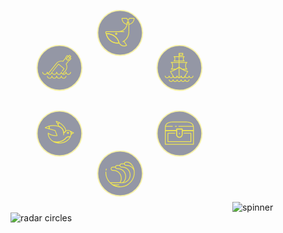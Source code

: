<div class="lighthouse-scanner-container">
  <svg id="icon-pack" width="351px" height="351px" viewBox="0 0 351 351" version="1.1" xmlns="http://www.w3.org/2000/svg" xmlns:xlink="http://www.w3.org/1999/xlink">
    <!-- Generator: Sketch 39.1 (31720) - http://www.bohemiancoding.com/sketch -->
    <title>-lighthouse__smart-scan__animation--icons</title>
    <desc>Created with Sketch.</desc>
    <defs>
        <ellipse id="path-1" cx="37.3546064" cy="37.5687494" rx="36.9543135" ry="36.9543135"></ellipse>
        <mask id="mask-2" maskContentUnits="userSpaceOnUse" maskUnits="objectBoundingBox" x="0" y="0" width="73.908627" height="73.908627" fill="white">
            <use xlink:href="#path-1"></use>
        </mask>
        <ellipse id="path-3" cx="37.3546064" cy="37.5687494" rx="36.9543135" ry="36.9543135"></ellipse>
        <mask id="mask-4" maskContentUnits="userSpaceOnUse" maskUnits="objectBoundingBox" x="0" y="0" width="73.908627" height="73.908627" fill="white">
            <use xlink:href="#path-3"></use>
        </mask>
        <ellipse id="path-5" cx="37.3546064" cy="37.5687494" rx="36.9543135" ry="36.9543135"></ellipse>
        <mask id="mask-6" maskContentUnits="userSpaceOnUse" maskUnits="objectBoundingBox" x="0" y="0" width="73.908627" height="73.908627" fill="white">
            <use xlink:href="#path-5"></use>
        </mask>
        <ellipse id="path-7" cx="37.3546064" cy="37.5687494" rx="36.9543135" ry="36.9543135"></ellipse>
        <mask id="mask-8" maskContentUnits="userSpaceOnUse" maskUnits="objectBoundingBox" x="0" y="0" width="73.908627" height="73.908627" fill="white">
            <use xlink:href="#path-7"></use>
        </mask>
        <ellipse id="path-9" cx="37.3546064" cy="37.5687494" rx="36.9543135" ry="36.9543135"></ellipse>
        <mask id="mask-10" maskContentUnits="userSpaceOnUse" maskUnits="objectBoundingBox" x="0" y="0" width="73.908627" height="73.908627" fill="white">
            <use xlink:href="#path-9"></use>
        </mask>
        <ellipse id="path-11" cx="37.3546064" cy="37.5687494" rx="36.9543135" ry="36.9543135"></ellipse>
        <mask id="mask-12" maskContentUnits="userSpaceOnUse" maskUnits="objectBoundingBox" x="0" y="0" width="73.908627" height="73.908627" fill="white">
            <use xlink:href="#path-11"></use>
        </mask>
    </defs>
    <g id="📊-Dashboard" stroke="none" stroke-width="1" fill="none" fill-rule="evenodd">
        <g id="-lighthouse__smart-scan__animation--icons">
            <g id="lighthouse-scanner" transform="translate(41.000000, 29.000000)">
                <g id="scan__found__ship" transform="translate(192.000000, 56.000000)">
                    <use id="scan__icon-container" class="icon-found-container" stroke="#F1E754" mask="url(#mask-2)" stroke-width="4" fill="#2E3350" opacity="0.5" xlink:href="#path-1"></use>
                    <g id="icon-ship" class="icon-found" transform="translate(13.706284, 13.396311)" fill="#F1E754">
                        <path d="M23.6483219,3.36862943 L28.3442224,3.36862943 L28.0492733,2.65143736 C27.9910596,2.50978416 27.9910596,2.35066687 28.0492733,2.20862558 L28.3438343,1.49259779 L23.6483219,1.49259779 L23.6483219,3.36862943 L23.6483219,3.36862943 Z M29.2123818,4.53290227 L23.0661855,4.53290227 C22.7448462,4.53290227 22.4840491,4.27210515 22.4840491,3.95076585 L22.4840491,0.910461364 C22.4840491,0.589122059 22.7448462,0.328324942 23.0661855,0.328324942 L29.2123818,0.328324942 C29.4064273,0.328324942 29.5880539,0.424959588 29.6959431,0.586405422 C29.8038324,0.747463166 29.8244013,0.951987095 29.7510521,1.1316732 L29.217427,2.43022552 L29.7510521,3.72916592 C29.8244013,3.90885203 29.8038324,4.11376405 29.6959431,4.27482179 C29.5880539,4.43626762 29.4064273,4.53290227 29.2123818,4.53290227 L29.2123818,4.53290227 Z" id="Fill-110"></path>
                        <path d="M28.120682,25.6423332 L34.0227691,25.6423332 C33.3024723,24.5777997 32.8526749,22.867871 32.8526749,20.8668741 C32.8526749,18.8658772 33.3024723,17.1555603 34.0227691,16.091415 L12.1092138,16.091415 C12.8298986,17.1555603 13.2796961,18.8658772 13.2796961,20.8668741 C13.2796961,22.867871 12.8298986,24.5777997 12.1092138,25.6423332 L18.0124652,25.6423332 C19.5124367,24.7586501 21.0981763,23.7228354 22.7285464,22.5628315 C22.9307417,22.4188498 23.2020173,22.4192379 23.4034365,22.5624434 C25.0376875,23.7247758 26.6238152,24.7605906 28.120682,25.6423332 L28.120682,25.6423332 Z M35.8495132,26.806606 L27.9623409,26.806606 C27.8591087,26.806606 27.757817,26.7790516 27.6681679,26.7270474 C26.2054532,25.8709188 24.6589107,24.8704203 23.0661855,23.7500017 C21.4769531,24.8684798 19.9307987,25.8689783 18.4649792,26.7270474 C18.3753302,26.7790516 18.2740385,26.806606 18.1708063,26.806606 L10.2824697,26.806606 C9.96113036,26.806606 9.70033324,26.5458089 9.70033324,26.2244696 C9.70033324,25.9031303 9.96113036,25.6423332 10.2824697,25.6423332 C11.047785,25.6423332 12.1154232,23.8256795 12.1154232,20.8668741 C12.1154232,17.9076806 11.047785,16.091415 10.2824697,16.091415 C9.96113036,16.091415 9.70033324,15.8306179 9.70033324,15.5092785 C9.70033324,15.1879392 9.96113036,14.9271421 10.2824697,14.9271421 L35.8495132,14.9271421 C36.1708525,14.9271421 36.4316496,15.1879392 36.4316496,15.5092785 C36.4316496,15.8306179 36.1708525,16.091415 35.8495132,16.091415 C35.0841979,16.091415 34.0169478,17.9076806 34.0169478,20.8668741 C34.0169478,23.8256795 35.0841979,25.6423332 35.8495132,25.6423332 C36.1708525,25.6423332 36.4316496,25.9031303 36.4316496,26.2244696 C36.4316496,26.5458089 36.1708525,26.806606 35.8495132,26.806606 L35.8495132,26.806606 Z" id="Fill-111"></path>
                        <path d="M29.4595958,40.7107404 C27.3755474,40.7107404 25.679978,38.9973189 25.679978,36.8911493 L26.8442509,36.8911493 C26.8442509,38.3554165 28.0174498,39.5464676 29.4595958,39.5464676 C30.9009655,39.5464676 32.0733883,38.3554165 32.0733883,36.8911493 C32.0733883,36.766184 32.1137498,36.6447116 32.1878751,36.5445841 C34.5276754,33.3847476 35.6116135,31.2514117 36.0559776,30.2419871 C34.3930079,29.9676068 30.2214183,28.786258 23.0661855,23.7500017 C15.912117,28.786258 11.7416916,29.9676068 10.0794981,30.2419871 C10.5230861,31.2502474 11.6062479,33.3839714 13.9460482,36.5445841 C14.0201736,36.6447116 14.060535,36.766184 14.060535,36.8911493 C14.060535,38.3554165 15.2325697,39.5464676 16.6735514,39.5464676 C18.1153093,39.5464676 19.2881201,38.3554165 19.2881201,36.8911493 L20.452393,36.8911493 C20.452393,38.9973189 18.7572117,40.7107404 16.6735514,40.7107404 C14.6566427,40.7107404 13.0037634,39.1036558 12.9013074,37.0890757 C9.49774977,32.4630316 8.73088205,30.0141777 8.69944669,29.9113336 C8.64511395,29.7320356 8.68004214,29.537602 8.79375279,29.3885751 C8.90707534,29.2403244 9.06813309,29.1452421 9.27265702,29.1603776 L9.2734332,29.1603776 C9.3463943,29.1603776 13.5370004,29.1037164 22.7285464,22.5628315 C22.9307417,22.4188498 23.2020173,22.4192379 23.4034365,22.5624434 C32.7141264,29.1871559 36.8158597,29.1545563 36.8632068,29.1603776 C37.0436691,29.1440778 37.2284004,29.2403244 37.342111,29.3885751 C37.4558216,29.537602 37.4907498,29.7320356 37.436029,29.9113336 C37.4049817,30.0145658 36.6369497,32.4630316 33.232616,37.0894638 C33.1301599,39.1040439 31.4768925,40.7107404 29.4595958,40.7107404" id="Fill-112"></path>
                        <polygon id="Fill-113" points="22.4840491 40.128604 23.6483219 40.128604 23.6483219 0.910461364 22.4840491 0.910461364"></polygon>
                        <path d="M13.4783339,38.9264627 C14.1481128,39.9978328 15.3300144,40.7107404 16.6735514,40.7107404 C18.0176756,40.7107404 19.2001435,39.997741 19.8701919,38.9262558 C20.5400941,39.997741 21.7223117,40.7107404 23.0661855,40.7107404 C24.4100909,40.7107404 25.5923325,39.9977075 26.2622264,38.9261802 C26.9323496,39.9977075 28.1149141,40.7107404 29.4588196,40.7107404 C30.8021004,40.7107404 31.9839087,39.9978389 32.6536576,38.9264765 C33.3235842,39.9978389 34.5057317,40.7107404 35.8495132,40.7107404 C37.1933812,40.7107404 38.3757559,39.9977472 39.0457743,38.9262697 C39.7156781,39.9977472 40.8978912,40.7107404 42.2417592,40.7107404 C44.3246433,40.7107404 46.0194365,38.9973189 46.0194365,36.8911493 L44.8551637,36.8911493 C44.8551637,38.3554165 43.6827409,39.5464676 42.2417592,39.5464676 C40.8003894,39.5464676 39.6279667,38.3554165 39.6279667,36.8911493 L39.0458303,36.8911493 L38.4636938,36.8911493 C38.4636938,38.3554165 37.290883,39.5464676 35.8495132,39.5464676 C34.4085315,39.5464676 33.2357207,38.3554165 33.2357207,36.8911493 L32.6535843,36.8911493 L32.0714478,36.8911493 C32.0714478,38.3554165 30.8994132,39.5464676 29.4588196,39.5464676 C28.0170617,39.5464676 26.8442509,38.3554165 26.8442509,36.8911493 L26.2621144,36.8911493 L25.679978,36.8911493 C25.679978,38.3554165 24.5075553,39.5464676 23.0661855,39.5464676 C21.6248157,39.5464676 20.452393,38.3554165 20.452393,36.8911493 L19.8702565,36.8911493 L19.2881201,36.8911493 C19.2881201,38.3554165 18.1153093,39.5464676 16.6735514,39.5464676 C15.2325697,39.5464676 14.060535,38.3554165 14.060535,36.8911493 L13.4783986,36.8911493 L12.8962622,36.8911493 C12.8962622,38.3554165 11.7234514,39.5464676 10.2824697,39.5464676 C8.84148797,39.5464676 7.66867713,38.3554165 7.66867713,36.8911493 L7.08654071,36.8911493 L6.50440429,36.8911493 C6.50440429,38.3554165 5.33198153,39.5464676 3.89022366,39.5464676 C2.44924197,39.5464676 1.27681922,38.3554165 1.27681922,36.8911493 L0.112546375,36.8911493 C0.112546375,38.9973189 1.80733954,40.7107404 3.89022366,40.7107404 C5.23409167,40.7107404 6.41646631,39.9977472 7.08648473,38.9262697 C7.75638851,39.9977472 8.93860165,40.7107404 10.2824697,40.7107404 C11.626257,40.7107404 12.8084089,39.9978328 13.4783339,38.9264627 Z" id="Combined-Shape"></path>
                        <path d="M13.4783986,42.7509345 L14.060535,42.7509345 C14.060535,44.2155898 15.2325697,45.4066409 16.6735514,45.4066409 C18.1153093,45.4066409 19.2881201,44.2155898 19.2881201,42.7509345 L19.8702565,42.7509345 L20.452393,42.7509345 C20.452393,44.2155898 21.6248157,45.4066409 23.0661855,45.4066409 C24.5075553,45.4066409 25.679978,44.2155898 25.679978,42.7509345 L26.2621144,42.7509345 L26.8442509,42.7509345 C26.8442509,44.2155898 28.0170617,45.4066409 29.4588196,45.4066409 C30.8994132,45.4066409 32.0714478,44.2155898 32.0714478,42.7509345 L32.6535843,42.7509345 L33.2357207,42.7509345 C33.2357207,44.2155898 34.4085315,45.4066409 35.8495132,45.4066409 C37.290883,45.4066409 38.4636938,44.2155898 38.4636938,42.7509345 L39.6279667,42.7509345 C39.6279667,44.8574922 37.9327854,46.5709137 35.8495132,46.5709137 C34.5057317,46.5709137 33.3235842,45.8580123 32.6536576,44.7865457 C31.9839087,45.8580123 30.8021004,46.5709137 29.4588196,46.5709137 C28.1149141,46.5709137 26.9323496,45.8578808 26.2622264,44.7862493 C25.5923325,45.8578808 24.4100909,46.5709137 23.0661855,46.5709137 C21.7223117,46.5709137 20.5400941,45.8579143 19.8701919,44.786325 C19.2001435,45.8579143 18.0176756,46.5709137 16.6735514,46.5709137 C15.3300144,46.5709137 14.1481128,45.8580061 13.4783339,44.7865318 C12.8084089,45.8580061 11.626257,46.5709137 10.2824697,46.5709137 C8.19919745,46.5709137 6.50440429,44.8574922 6.50440429,42.7509345 L7.66867713,42.7509345 C7.66867713,44.2155898 8.84148797,45.4066409 10.2824697,45.4066409 C11.7234514,45.4066409 12.8962622,44.2155898 12.8962622,42.7509345 L13.4783986,42.7509345 Z" id="Combined-Shape"></path>
                        <path d="M16.3642429,12.5613397 L29.7685162,12.5613397 C29.3757681,11.7925315 29.1743489,10.7357599 29.1743489,9.68636197 C29.1743489,8.63696404 29.3757681,7.58019239 29.7685162,6.81138423 L16.3642429,6.81138423 C16.7566029,7.58019239 16.9580221,8.63696404 16.9580221,9.68636197 C16.9580221,10.7357599 16.7566029,11.7925315 16.3642429,12.5613397 L16.3642429,12.5613397 Z M31.3158348,13.7256126 L14.8165362,13.7256126 C14.4951969,13.7256126 14.2343998,13.4648154 14.2343998,13.1434761 C14.2343998,12.8221368 14.4951969,12.5613397 14.8165362,12.5613397 C15.1087687,12.5613397 15.7937492,11.5833505 15.7937492,9.68636197 C15.7937492,7.78937341 15.1087687,6.81138423 14.8165362,6.81138423 C14.4951969,6.81138423 14.2343998,6.55058711 14.2343998,6.2292478 C14.2343998,5.9079085 14.4951969,5.64711138 14.8165362,5.64711138 L31.3158348,5.64711138 C31.6371741,5.64711138 31.8979712,5.9079085 31.8979712,6.2292478 C31.8979712,6.55058711 31.6371741,6.81138423 31.3158348,6.81138423 C31.0236023,6.81138423 30.3386218,7.78937341 30.3386218,9.68636197 C30.3386218,11.5833505 31.0236023,12.5613397 31.3158348,12.5613397 C31.6371741,12.5613397 31.8979712,12.8221368 31.8979712,13.1434761 C31.8979712,13.4648154 31.6371741,13.7256126 31.3158348,13.7256126 L31.3158348,13.7256126 Z" id="Fill-128"></path>
                    </g>
                </g>
                <g id="scan__found__treasure" transform="translate(192.000000, 161.000000)">
                    <use id="scan__icon-container" class="icon-found-container" stroke="#F1E754" mask="url(#mask-4)" stroke-width="4" fill="#2E3350" opacity="0.5" xlink:href="#path-3"></use>
                    <g id="icon-treasure" class="icon-found" transform="translate(13.706284, 18.396311)" fill="#F1E754">
                        <path d="M19.7144018,12.7302857 L19.7144018,20.8147054 C19.7144018,22.9259286 21.432,24.6439464 23.5436429,24.6439464 C25.6552857,24.6439464 27.3728839,22.9259286 27.3728839,20.8147054 L27.3728839,12.7302857 L19.7144018,12.7302857 L19.7144018,12.7302857 Z M23.5436429,25.902875 C20.7379107,25.902875 18.4554732,23.6200179 18.4554732,20.8147054 L18.4554732,12.1008214 C18.4554732,11.7533571 18.7370536,11.4713571 19.0849375,11.4713571 L28.0023482,11.4713571 C28.3502321,11.4713571 28.6318125,11.7533571 28.6318125,12.1008214 L28.6318125,20.8147054 C28.6318125,23.6200179 26.349375,25.902875 23.5436429,25.902875 L23.5436429,25.902875 Z" id="Fill-169"></path>
                        <path d="M1.63115179,35.7925982 L45.4561339,35.7925982 L45.4561339,15.2313571 L28.6318125,15.2313571 L28.6318125,20.8147054 C28.6318125,23.6200179 26.349375,25.902875 23.5436429,25.902875 C20.7379107,25.902875 18.4554732,23.6200179 18.4554732,20.8147054 L18.4554732,15.2313571 L1.63115179,15.2313571 L1.63115179,35.7925982 L1.63115179,35.7925982 Z M46.0855982,37.0515268 L1.0016875,37.0515268 C0.654223214,37.0515268 0.372223214,36.7695268 0.372223214,36.4220625 L0.372223214,14.6018929 C0.372223214,14.2544286 0.654223214,13.9724286 1.0016875,13.9724286 L19.0849375,13.9724286 C19.4328214,13.9724286 19.7144018,14.2544286 19.7144018,14.6018929 L19.7144018,20.8147054 C19.7144018,22.9259286 21.432,24.6439464 23.5436429,24.6439464 C25.6552857,24.6439464 27.3728839,22.9259286 27.3728839,20.8147054 L27.3728839,14.6018929 C27.3728839,14.2544286 27.6544643,13.9724286 28.0023482,13.9724286 L46.0855982,13.9724286 C46.4330625,13.9724286 46.7150625,14.2544286 46.7150625,14.6018929 L46.7150625,36.4220625 C46.7150625,36.7695268 46.4330625,37.0515268 46.0855982,37.0515268 L46.0855982,37.0515268 Z" id="Fill-170"></path>
                        <path d="M45.0916328,6.98789286 C44.1884124,3.98673584 41.3718185,1.26186607 34.1232589,1.26186607 L12.9640268,1.26186607 C5.71546723,1.26186607 2.89887329,3.98673584 1.99565295,6.98789286 L12.8469464,6.98789286 L12.8469464,8.24682143 L1.72342728,8.24682143 C1.65887654,8.71189483 1.63115179,9.17547223 1.63115179,9.62870536 L1.63115179,13.9724286 L18.4554732,13.9724286 L18.4554732,12.1008214 C18.4554732,11.7533571 18.7370536,11.4713571 19.0849375,11.4713571 L28.0023482,11.4713571 C28.3502321,11.4713571 28.6318125,11.7533571 28.6318125,12.1008214 L28.6318125,13.9724286 L45.4561339,13.9724286 L45.4561339,9.62870536 C45.4561339,9.17547223 45.4284092,8.71189483 45.3638584,8.24682143 L22.0610446,8.24682143 L22.0610446,6.98789286 L45.0916328,6.98789286 Z M46.0855982,15.2313571 L28.0023482,15.2313571 C27.6544643,15.2313571 27.3728839,14.9493571 27.3728839,14.6018929 L27.3728839,12.7302857 L19.7144018,12.7302857 L19.7144018,14.6018929 C19.7144018,14.9493571 19.4328214,15.2313571 19.0849375,15.2313571 L1.0016875,15.2313571 C0.654223214,15.2313571 0.372223214,14.9493571 0.372223214,14.6018929 L0.372223214,9.62870536 C0.372223214,3.42134821 4.8439375,0.0029375 12.9640268,0.0029375 L34.1232589,0.0029375 C42.2433482,0.0029375 46.7150625,3.42134821 46.7150625,9.62870536 L46.7150625,14.6018929 C46.7150625,14.9493571 46.4330625,15.2313571 46.0855982,15.2313571 Z M16.4252411,8.24682143 L19.3715536,8.24682143 L19.3715536,6.98789286 L16.4252411,6.98789286 L16.4252411,8.24682143 Z" id="Combined-Shape"></path>
                        <path d="M41.9332321,32.8987411 L5.15405357,32.8987411 C4.80616964,32.8987411 4.52458929,32.6171607 4.52458929,32.2692768 L4.52458929,18.7546786 C4.52458929,18.4072143 4.80616964,18.1252143 5.15405357,18.1252143 L16.8507589,18.1252143 L16.8507589,19.3841429 L5.78351786,19.3841429 L5.78351786,31.6398125 L41.3037679,31.6398125 L41.3037679,19.3841429 L30.4241071,19.3841429 L30.4241071,18.1252143 L41.9332321,18.1252143 C42.2811161,18.1252143 42.5626964,18.4072143 42.5626964,18.7546786 L42.5626964,32.2692768 C42.5626964,32.6171607 42.2811161,32.8987411 41.9332321,32.8987411" id="Fill-172"></path>
                        <polygon id="Fill-173" points="22.9141786 20.2376964 24.1731071 20.2376964 24.1731071 18.206625 22.9141786 18.206625"></polygon>
                    </g>
                </g>
                <g id="scan__found__wave" transform="translate(97.000000, 225.000000)">
                    <use id="scan__icon-container" class="icon-found-container" stroke="#F1E754" mask="url(#mask-6)" stroke-width="4" fill="#2E3350" opacity="0.5" xlink:href="#path-5"></use>
                    <g id="icon-wave" class="icon-found" transform="translate(13.706284, 18.396311)" fill="#F1E754">
                        <path d="M23.6111652,41.1474783 C18.7190783,41.1474783 14.0297043,39.6447043 10.0494174,36.8018174 C6.92003478,34.5646174 4.36813913,31.5684696 2.6691913,28.1366522 C1.06546957,24.8973304 0.252573913,21.4156522 0.252573913,17.7884783 C0.252573913,17.2910957 0.268921739,16.7773652 0.301617391,16.262 L1.52525217,16.3392435 C1.4941913,16.8292696 1.47866087,17.3164348 1.47866087,17.7884783 C1.47866087,21.2256087 2.24864348,24.5241913 3.76817391,27.593087 C5.37802609,30.8446696 7.79668696,33.684287 10.7621826,35.8037826 C14.5332174,38.4974957 18.9761478,39.9213913 23.6111652,39.9213913 L23.6111652,41.1474783" id="Fill-174"></path>
                        <path d="M1.72714783,14.4629217 L0.514547826,14.2798261 C0.668217391,13.2605391 0.892182609,12.2404348 1.18031304,11.247713 L2.35776522,11.5893826 C2.08475652,12.5302 1.87264348,13.4967652 1.72714783,14.4629217" id="Fill-175"></path>
                        <path d="M43.4423043,7.94545217 C41.0980261,4.0514 37.962513,1.63192174 35.2589913,1.63192174 L35.2589913,0.405834783 C38.3900087,0.405834783 41.928087,3.05295652 44.4930609,7.3132 L43.4423043,7.94545217" id="Fill-176"></path>
                        <path d="M23.6111652,41.1474783 C18.7190783,41.1474783 14.0297043,39.6447043 10.0494174,36.8018174 L10.7621826,35.8037826 C14.5332174,38.4974957 18.9761478,39.9213913 23.6111652,39.9213913 C28.247,39.9213913 32.6899304,38.4974957 36.4597391,35.8037826 C38.9053739,34.0566087 40.9374087,31.8782609 42.4982174,29.3304522 C44.6213913,25.8630783 45.7436696,21.8725739 45.7436696,17.7884783 C45.7436696,14.3133391 44.9618348,10.9877826 43.4194174,7.90376522 L44.5159478,7.35529565 C46.1441913,10.6109652 46.9697565,14.1212522 46.9697565,17.7884783 C46.9697565,22.0981739 45.7849478,26.3110087 43.5436609,29.9704696 C41.8962087,32.659687 39.7530087,34.9581913 37.172913,36.8018174 C33.1934435,39.6447043 28.5040696,41.1474783 23.6111652,41.1474783" id="Fill-177"></path>
                        <path d="M23.7824087,34.3463739 L22.7823304,33.6376957 C24.2094957,31.6232348 24.9643565,29.2495304 24.9643565,26.7736522 C24.9643565,20.2214435 19.6333304,14.8908261 13.080713,14.8908261 L11.8452261,14.8908261 C10.0624957,14.8908261 8.61244348,13.4403652 8.61244348,11.6572261 C8.61244348,9.87531304 10.0624957,8.42526087 11.8452261,8.42526087 L16.4471391,8.42526087 L16.4471391,9.65134783 L11.8452261,9.65134783 C10.7384783,9.65134783 9.83853043,10.5512957 9.83853043,11.6572261 C9.83853043,12.7643826 10.7384783,13.6647391 11.8452261,13.6647391 L13.080713,13.6647391 C20.309313,13.6647391 26.1904435,19.5454609 26.1904435,26.7736522 C26.1904435,29.5049652 25.3575217,32.123887 23.7824087,34.3463739" id="Fill-178"></path>
                        <path d="M28.0839304,34.4677565 L27.3409217,33.4922 C30.3219478,31.2223043 32.0315217,27.7741391 32.0315217,24.031713 C32.0315217,17.4795043 26.701313,12.148887 20.1491043,12.148887 L18.9128,12.148887 C17.1300696,12.148887 15.6800174,10.6984261 15.6800174,8.91528696 C15.6800174,7.13337391 17.1300696,5.68332174 18.9128,5.68332174 L23.514713,5.68332174 L23.514713,6.9094087 L18.9128,6.9094087 C17.8060522,6.9094087 16.9061043,7.80935652 16.9061043,8.91528696 C16.9061043,10.0224435 17.8060522,10.9228 18.9128,10.9228 L20.1491043,10.9228 C27.3772957,10.9228 33.2576087,16.8035217 33.2576087,24.031713 C33.2576087,28.1599478 31.371887,31.964087 28.0839304,34.4677565" id="Fill-179"></path>
                        <path d="M45.5217478,14.5328087 C43.7802957,9.95051304 39.314887,6.8714 34.4113565,6.8714 L33.1746435,6.8714 C31.3923217,6.8714 29.9418609,5.42093913 29.9418609,3.6378 C29.9418609,1.85588696 31.3923217,0.405834783 33.1746435,0.405834783 L35.2589913,0.405834783 L35.2589913,1.63192174 L33.1746435,1.63192174 C32.0683043,1.63192174 31.1679478,2.53186957 31.1679478,3.6378 C31.1679478,4.74495652 32.0683043,5.64531304 33.1746435,5.64531304 L34.4113565,5.64531304 C39.8208522,5.64531304 44.7464522,9.04198261 46.6681391,14.0967304 L45.5217478,14.5328087" id="Fill-180"></path>
                        <path d="M27.2383391,34.6034435 L7.92706087,34.6034435 L7.92706087,33.3773565 L27.2383391,33.3773565 C33.7905478,33.3773565 39.1207565,28.0467391 39.1207565,21.4949391 C39.1207565,14.941913 33.7905478,9.61088696 27.2383391,9.61088696 L26.0020348,9.61088696 C24.2193043,9.61088696 22.7688435,8.16083478 22.7688435,6.37851304 C22.7688435,4.5961913 24.2193043,3.14573043 26.0020348,3.14573043 L30.6035391,3.14573043 L30.6035391,4.37181739 L26.0020348,4.37181739 C24.895287,4.37181739 23.9949304,5.27217391 23.9949304,6.37851304 C23.9949304,7.48444348 24.895287,8.3848 26.0020348,8.3848 L27.2383391,8.3848 C34.4665304,8.3848 40.3468435,14.2659304 40.3468435,21.4949391 C40.3468435,28.7227217 34.4665304,34.6034435 27.2383391,34.6034435" id="Fill-181"></path>
                        <polygon id="Fill-182" points="12.5077217 37.9482087 22.2015739 37.9482087 22.2015739 36.7221217 12.5077217 36.7221217"></polygon>
                    </g>
                </g>
                <g id="scan__found__bird" transform="translate(0.000000, 161.000000)">
                    <use id="scan__icon-container" class="icon-found-container" stroke="#F1E754" mask="url(#mask-8)" stroke-width="4" fill="#2E3350" opacity="0.5" xlink:href="#path-7"></use>
                    <g id="icon-bird" class="icon-found" transform="translate(13.706284, 17.396311)" fill="#F1E754">
                        <path d="M23.4391311,8.53242623 C29.0540902,10.7776393 30.5711885,15.3092869 30.9109754,18.4394098 C31.3617131,18.0364426 31.7827869,17.6161393 32.1695738,17.1823525 C32.4839344,16.8310082 32.7740246,16.4769672 33.0321393,16.1290902 C33.0560246,16.0967295 33.0829918,16.0674508 33.1134262,16.0408689 C33.1195902,16.0350902 33.1261393,16.0293115 33.1326885,16.0235328 C33.1916311,14.6512869 32.6977459,13.1465164 31.6618197,11.5458197 C29.1792951,7.70877049 25.9570984,5.19234426 23.5231148,3.69219672 C23.081623,4.4364918 22.4806393,5.0852459 21.7737131,5.58182787 L23.4391311,8.53242623 L23.4391311,8.53242623 Z M30.4128525,20.1872705 C30.3296393,20.1872705 30.2456557,20.1691639 30.1674508,20.1329508 C29.9702049,20.0401066 29.8415328,19.8447869 29.8353689,19.6267377 C29.7328934,16.2107623 28.4346148,11.6872049 22.8300574,9.53522131 C22.7044672,9.48706557 22.6000656,9.39691803 22.5338033,9.27980328 L20.4973934,5.67197541 C20.3405984,5.39421311 20.4384508,5.04209836 20.7158279,4.88491803 C21.6119098,4.37754918 22.3415656,3.58086066 22.7707295,2.6412459 C22.8385328,2.49292623 22.9660492,2.37966393 23.1220738,2.33035246 C23.2780984,2.28219672 23.4476066,2.29991803 23.5886066,2.3827459 C27.2989098,4.55707377 30.4263361,7.50844262 32.6326393,10.9182541 C33.8723607,12.8348525 34.4224918,14.668623 34.2680082,16.3683279 C34.2533689,16.5262787 34.1743934,16.6715164 34.049959,16.7697541 L33.9940984,16.8132869 C33.9690574,16.8325492 33.9444016,16.8518115 33.9201311,16.871459 C33.6516148,17.230123 33.3530492,17.5937951 33.0317541,17.9528443 C32.3637377,18.7006066 31.602877,19.4113852 30.7692049,20.064377 C30.6655738,20.1456639 30.5395984,20.1872705 30.4128525,20.1872705 L30.4128525,20.1872705 Z" id="Fill-94"></path>
                        <path d="M19.5716475,1.68044262 L21.2023934,4.56940164 C21.7348033,4.17722131 22.1882377,3.67640164 22.5268689,3.10662295 C21.366123,2.45748361 20.3390574,1.9924918 19.5716475,1.68044262 L19.5716475,1.68044262 Z M21.0005246,5.96553279 C20.9489016,5.96553279 20.8968934,5.95859836 20.846041,5.94472951 C20.6981066,5.9035082 20.5729016,5.80527049 20.4973934,5.67197541 L17.7999016,0.893 C17.6847131,0.689204918 17.7043607,0.435713115 17.8492131,0.251565574 C17.9940656,0.0674180328 18.2352295,-0.011557377 18.4609836,0.0535491803 C18.5522869,0.0793606557 20.730082,0.708081967 23.5882213,2.3827459 C23.8440246,2.53260656 23.9453443,2.85159016 23.8216803,3.1212623 C23.2923525,4.28046721 22.3916475,5.26438525 21.2852213,5.89079508 C21.1977705,5.94010656 21.0995328,5.96553279 21.0005246,5.96553279 L21.0005246,5.96553279 Z" id="Fill-95"></path>
                        <path d="M2.23172951,10.9456066 L6.64972951,12.1417951 C6.70327869,11.8197295 6.73063115,11.4938115 6.73063115,11.1678934 C6.73063115,10.4775328 6.6127459,9.80527869 6.37967213,9.16384426 C4.49196721,9.74055738 3.09583607,10.4405492 2.23172951,10.9456066 L2.23172951,10.9456066 Z M7.08428689,13.4358361 C7.03381967,13.4358361 6.98296721,13.4289016 6.93327049,13.4158033 L0.690360656,11.7257295 C0.480401639,11.6690984 0.320139344,11.4992049 0.275836066,11.2861639 C0.231532787,11.0727377 0.310122951,10.8531475 0.480016393,10.7167705 C0.566696721,10.6478115 2.64317213,9.00704918 6.55919672,7.90640164 C6.83156557,7.82935246 7.12127049,7.96303279 7.24031148,8.22114754 C7.66909016,9.15151639 7.88636885,10.1427541 7.88636885,11.1678934 C7.88636885,11.7873689 7.80431148,12.406459 7.64212295,13.0082131 C7.60244262,13.1561475 7.50536066,13.282123 7.37245082,13.3591721 C7.28384426,13.4100246 7.18445082,13.4358361 7.08428689,13.4358361 L7.08428689,13.4358361 Z" id="Fill-96"></path>
                        <path d="M19.6891475,34.4748852 C21.0586967,34.7557295 22.469082,34.8994262 23.8875574,34.8994262 C30.8932541,34.8994262 37.1569672,31.4911557 40.0374508,26.1662869 C39.4954098,25.9809836 38.912918,25.8846721 38.323877,25.8846721 C37.0841557,25.8846721 35.9311148,26.2941885 35.0697049,27.0384836 C34.8015738,27.396377 34.5018525,27.7608197 34.1782459,28.1229508 C30.6867623,32.0355082 25.4312377,34.3327295 19.6891475,34.4748852 L19.6891475,34.4748852 Z M23.8875574,36.0551639 C20.661123,36.0551639 17.4716721,35.3490082 14.6643852,34.0129754 C14.4012623,33.8877705 14.2722049,33.586123 14.3642787,33.3095164 C14.455582,33.0321393 14.7395082,32.8672541 15.0253607,32.9242705 C16.3671721,33.1908607 17.7451967,33.3264672 19.1201393,33.3264672 C24.7539754,33.3264672 29.9285984,31.1490574 33.3164508,27.3532295 C33.6319672,26.999959 33.9220574,26.6455328 34.1786311,26.2999672 C34.2029016,26.2679918 34.2294836,26.2379426 34.2591475,26.2117459 C35.3366803,25.2559508 36.7801967,24.7289344 38.323877,24.7289344 C39.2908443,24.7289344 40.2470246,24.9442869 41.0895574,25.3511066 C41.2274754,25.4173689 41.3338033,25.5367951 41.3838852,25.6816475 C41.4343525,25.8265 41.4251066,25.9856066 41.3580738,26.1235246 C38.4278934,32.1568607 31.5705164,36.0551639 23.8875574,36.0551639 L23.8875574,36.0551639 Z" id="Fill-97"></path>
                        <path d="M42.7850246,20.0917295 C42.7842541,20.213082 42.7819426,20.3352049 42.7780902,20.4592541 L44.9971066,19.1636721 L42.5993361,18.0426066 C42.6212951,18.1057869 42.6417131,18.1689672 42.6609754,18.232918 C42.7788607,18.6216311 42.8393443,19.0261393 42.8393443,19.4321885 C42.8393443,19.6421475 42.821623,19.8582705 42.7850246,20.0917295 L42.7850246,20.0917295 Z M42.1193197,22.0911557 C42.0091393,22.0911557 41.8993443,22.0599508 41.8038033,21.997541 C41.6208115,21.8785 41.5206475,21.6658443 41.544918,21.4489508 C41.6019344,20.9411967 41.6292869,20.4823689 41.6292869,20.0451148 C41.6292869,20.0135246 41.6319836,19.9819344 41.637377,19.9507295 C41.668582,19.761959 41.6836066,19.5920656 41.6836066,19.4321885 C41.6836066,19.1401721 41.6396885,18.848541 41.5541639,18.5657705 C41.3954426,18.0329754 41.0930246,17.527918 40.6796557,17.1037623 C40.4847213,16.9042049 40.4608361,16.5933115 40.6226393,16.3656311 C40.7844426,16.1387213 41.0853197,16.0589754 41.3384262,16.1772459 L46.4853115,18.5834918 C46.6794754,18.6744098 46.807377,18.865877 46.8173934,19.080459 C46.8270246,19.2954262 46.7172295,19.4972951 46.5319262,19.6059344 L42.4105656,22.0121803 C42.320418,22.0645738 42.2194836,22.0911557 42.1193197,22.0911557 L42.1193197,22.0911557 Z" id="Fill-98"></path>
                        <path d="M15.0939344,32.9404508 C16.4261148,33.1974098 17.7810246,33.3280082 19.1224508,33.3280082 C24.7559016,33.3280082 29.9289836,31.1505984 33.3149098,27.3543852 C33.6423689,26.9880164 33.9243689,26.6428361 34.1778607,26.2991967 C34.2017459,26.2668361 34.2290984,26.2364016 34.2591475,26.2098197 C35.3347541,25.2555656 36.7786557,24.7297049 38.3246475,24.7297049 C39.0909016,24.7297049 39.8494508,24.8641557 40.5486721,25.1207295 C41.0618197,23.9441885 41.3969836,22.7106311 41.544918,21.4458689 C41.6019344,20.9411967 41.6292869,20.4823689 41.6292869,20.0451148 C41.6292869,20.0135246 41.6319836,19.9819344 41.637377,19.9507295 C41.668582,19.761959 41.6836066,19.5920656 41.6836066,19.4321885 C41.6836066,19.1401721 41.6396885,18.848541 41.5541639,18.5657705 C41.3954426,18.0329754 41.0930246,17.527918 40.6796557,17.1037623 C39.8201721,16.2211639 38.5434672,15.7149508 37.1777705,15.7149508 C35.936123,15.7149508 34.783082,16.1229262 33.9235984,16.8656803 C33.6581639,17.222418 33.365377,17.5787705 33.0302131,17.9532295 C32.4246066,18.6328033 31.7415656,19.2819426 30.9984262,19.8848525 C31.0207705,21.6808689 30.7318361,22.9398525 30.719123,22.9953279 L29.5934344,22.7329754 C29.5965164,22.7202623 29.892,21.4189016 29.8372951,19.6294344 C29.7194098,15.5620082 27.9599918,10.3792951 20.2439016,8.78090984 C15.6945328,7.84013934 11.4102131,7.86556557 7.49727049,8.8544918 C7.75577049,9.59493443 7.88636885,10.3704344 7.88636885,11.167123 C7.88636885,11.5959016 7.84745902,12.0231393 7.76963934,12.4434426 L16.8132869,14.8920656 C16.9885738,14.9398361 17.1315,15.0669672 17.198918,15.2364754 L20.4642623,23.434123 C20.5316803,23.6032459 20.5151148,23.7947131 20.4195738,23.9499672 C20.324418,24.1052213 20.161459,24.2069262 19.9800082,24.2234918 C19.3231639,24.2832049 18.6489836,24.3136393 17.975959,24.3136393 C13.6631311,24.3136393 9.51827049,23.0727623 6.17279508,20.799041 C6.49486066,25.8211066 9.84958197,30.4163197 15.0939344,32.9404508 L15.0939344,32.9404508 Z M19.1224508,34.4837459 C17.6824016,34.4837459 16.2280984,34.3415902 14.7996066,34.0603607 C14.7518361,34.0511148 14.7056066,34.0360902 14.6620738,34.0152869 C8.69731148,31.1725574 4.99201639,25.8033852 4.99201639,20.0035082 C4.99201639,19.8790738 4.99663934,19.7546393 5.0012623,19.6309754 C5.0097377,19.414082 5.13840984,19.2210738 5.33488525,19.1293852 C5.53020492,19.0376967 5.76212295,19.0638934 5.93317213,19.1968033 C9.22394262,21.7513689 13.5009426,23.1579016 17.975959,23.1579016 C18.3508033,23.1579016 18.726418,23.1482705 19.0981803,23.1282377 L16.2319508,15.9322295 L6.9325,13.4142623 C6.78456557,13.3741967 6.65859016,13.2771148 6.58231148,13.1438197 C6.50603279,13.0109098 6.48561475,12.852959 6.52568033,12.7050246 C6.66167213,12.2042049 6.73063115,11.6868197 6.73063115,11.167123 C6.73063115,10.3087951 6.54956557,9.48090164 6.19244262,8.70732787 C6.12155738,8.554 6.12155738,8.37678689 6.19244262,8.22345902 C6.26294262,8.0697459 6.39739344,7.95494262 6.56035246,7.90909836 C10.8204016,6.70790164 15.5030656,6.62045082 20.4781311,7.64905738 C28.5028033,9.31177869 30.5176393,14.7032951 30.9148279,18.4378689 C31.3628689,18.0356721 31.7824016,17.6161393 32.1680328,17.1835082 C32.4954918,16.8179098 32.7774918,16.4731148 33.0313689,16.1290902 C33.0548689,16.0963443 33.0826066,16.0666803 33.1126557,16.0397131 C34.1882623,15.0850738 35.6317787,14.5592131 37.1777705,14.5592131 C38.8535902,14.5592131 40.4315574,15.1925574 41.5075492,16.2974426 C42.0507459,16.8548934 42.4494754,17.5240656 42.6609754,18.232918 C42.7788607,18.6216311 42.8393443,19.0265246 42.8393443,19.4321885 C42.8393443,19.6421475 42.821623,19.8582705 42.7850246,20.0917295 C42.7830984,20.5582623 42.7530492,21.0448279 42.6933361,21.577623 C42.508418,23.1536639 42.0596066,24.6819344 41.3588443,26.1235246 C41.2201557,26.4097623 40.8738197,26.5288033 40.5879672,26.3908852 C39.9037705,26.059959 39.1209508,25.8854426 38.3246475,25.8854426 C37.0826148,25.8854426 35.9295738,26.2938033 35.0704754,27.0361721 C34.805041,27.3921393 34.5122541,27.7484918 34.1767049,28.1241066 C30.5723443,32.1653361 25.0852869,34.4837459 19.1224508,34.4837459 L19.1224508,34.4837459 Z" id="Fill-99"></path>
                        <path d="M37.2613689,18.4544344 C36.9477787,18.4544344 36.6927459,18.7094672 36.6927459,19.0234426 C36.6927459,19.3370328 36.9477787,19.5924508 37.2613689,19.5924508 C37.5753443,19.5924508 37.830377,19.3370328 37.830377,19.0234426 C37.830377,18.7094672 37.5753443,18.4544344 37.2613689,18.4544344 L37.2613689,18.4544344 Z M37.2613689,20.7481885 C36.3101967,20.7481885 35.5370082,19.9746148 35.5370082,19.0234426 C35.5370082,18.0722705 36.3101967,17.2986967 37.2613689,17.2986967 C38.212541,17.2986967 38.9861148,18.0722705 38.9861148,19.0234426 C38.9861148,19.9746148 38.212541,20.7481885 37.2613689,20.7481885 L37.2613689,20.7481885 Z" id="Fill-100"></path>
                    </g>
                </g>
                <g id="scan__found__whale" transform="translate(97.000000, 0.000000)">
                    <use id="scan__icon-container" class="icon-found-container" stroke="#F1E754" mask="url(#mask-10)" stroke-width="4" fill="#2E3350" opacity="0.5" xlink:href="#path-9"></use>
                    <g id="icon-whale" class="icon-found" transform="translate(13.706284, 13.396311)" fill="#F1E754">
                        <path d="M36.3998509,5.92529825 C37.4499298,5.92529825 38.3045877,6.77995614 38.3045877,7.83044737 L38.3045877,9.8592807 C38.3062368,9.85845614 38.307886,9.85804386 38.3095351,9.8572193 C38.3367456,9.84732456 38.3643684,9.83866667 38.3924035,9.83289474 C42.3140175,8.95721053 45.2131754,5.53569298 45.4881667,1.56707895 L38.7923158,1.56625439 L36.9349912,4.78286842 C36.8249123,4.97416667 36.6208333,5.09207895 36.3998509,5.09207895 C36.1788684,5.09207895 35.9743772,4.97416667 35.8642982,4.78286842 L34.0069737,1.56707895 L27.3102982,1.56749123 C27.5766316,5.58269298 30.4238421,8.9172193 34.3499912,9.81269298 C34.4456404,9.15345614 34.4942895,8.48927193 34.4942895,7.83044737 C34.4942895,6.77995614 35.3489474,5.92529825 36.3998509,5.92529825 L36.3998509,5.92529825 Z M34.8554474,11.1583772 C34.8228772,11.1583772 34.790307,11.1563158 34.7573246,11.1509561 C29.7134825,10.3441228 26.0528421,6.05392982 26.0528421,0.949070175 C26.0528421,0.607701754 26.3294825,0.330649123 26.6712632,0.330649123 L34.3640088,0.330236842 C34.5849912,0.330236842 34.7890702,0.448149123 34.8995614,0.639447368 L36.3998509,3.23681579 L37.8997281,0.638622807 C38.0102193,0.447324561 38.2142982,0.329412281 38.4352807,0.329412281 L46.1280263,0.330236842 C46.469807,0.330236842 46.7464474,0.607289474 46.7464474,0.948657895 C46.7464474,5.73647368 43.3653333,9.97059649 38.7012018,11.0309825 C38.4695,11.1122018 38.224193,11.1517807 37.9529123,11.1517807 C37.8420088,11.1517807 37.730693,11.1447719 37.6197895,11.1328158 C37.3056316,11.0990088 37.0677456,10.8335 37.0677456,10.5181053 L37.0677456,7.83044737 C37.0677456,7.4622807 36.7680175,7.16214035 36.3998509,7.16214035 C36.0308596,7.16214035 35.7311316,7.4622807 35.7311316,7.83044737 C35.7311316,8.77085965 35.6404298,9.72157895 35.4623246,10.6562193 C35.4058421,10.9514123 35.1473421,11.1583772 34.8554474,11.1583772 L34.8554474,11.1583772 Z" id="Fill-35"></path>
                        <path d="M27.920886,39.1027632 L27.3638947,37.9978509 C33.349386,34.9816053 37.0677456,28.9466404 37.0677456,22.2491404 L38.3045877,22.2491404 C38.3045877,29.4166404 34.3256667,35.8746053 27.920886,39.1027632" id="Fill-36"></path>
                        <path d="M20.6948421,22.8675614 L20.6948421,21.6307193 C28.3034825,21.6307193 34.4942895,15.4399123 34.4942895,7.83044737 C34.4942895,6.77995614 35.3489474,5.92529825 36.3998509,5.92529825 C37.4499298,5.92529825 38.3045877,6.77995614 38.3045877,7.83044737 L38.3045877,22.2491404 L37.0677456,22.2491404 L37.0677456,7.83044737 C37.0677456,7.4622807 36.7680175,7.16214035 36.3998509,7.16214035 C36.0308596,7.16214035 35.7311316,7.4622807 35.7311316,7.83044737 C35.7311316,16.1218246 28.985807,22.8675614 20.6948421,22.8675614" id="Fill-37"></path>
                        <path d="M2.1727193,25.7642456 C3.88121053,33.8589649 11.1769298,39.8733158 19.4452193,39.8733158 C20.0636404,39.8733158 20.6853596,39.8407456 21.3004825,39.7764298 C19.5524123,31.8767193 11.6745526,26.1085 2.1727193,25.7642456 L2.1727193,25.7642456 Z M19.4452193,41.1101579 C10.3313421,41.1101579 2.32155263,34.283614 0.813842105,25.2315789 C0.783745614,25.0518246 0.834868421,24.8675351 0.953192982,24.7290088 C1.07069298,24.5908947 1.24302632,24.5117368 1.42401754,24.5117368 L1.42731579,24.5117368 C12.099614,24.5744035 21.0197193,31.1535789 22.6379211,40.1549035 C22.6441053,40.1911842 22.6474035,40.2278772 22.6474035,40.2645702 L22.6474035,40.3099211 C22.6474035,40.6178947 22.4206491,40.8792807 22.1159737,40.9225702 C21.2357544,41.0466667 20.3373947,41.1101579 19.4452193,41.1101579 L19.4452193,41.1101579 Z" id="Fill-39"></path>
                        <path d="M19.4452193,41.1101579 C10.3630877,41.1101579 2.37721053,34.330614 0.829921053,25.3255789 C0.807245614,25.2942456 0.779622807,25.2592018 0.748701754,25.2187982 C0.387131579,24.7413772 -0.713245614,23.2880877 0.76395614,21.810886 C0.879807018,21.6950351 1.03729825,21.6298947 1.20138596,21.6298947 L30.1645175,21.6298947 L30.1645175,22.8667368 L1.47637719,22.8667368 C1.06574561,23.3882719 1.24096491,23.8199298 1.73487719,24.4717456 C1.88288596,24.6675789 1.99997368,24.8217719 2.03419298,25.0295614 C3.44336842,33.4912105 10.9287368,39.8733158 19.4452193,39.8733158 C20.2796754,39.8733158 21.1199035,39.8139474 21.9424035,39.6976842 L22.1159737,40.9225702 C21.2357544,41.0466667 20.3373947,41.1101579 19.4452193,41.1101579" id="Fill-41"></path>
                        <path d="M21.4204561,40.3742368 C19.9077982,31.9591754 11.4964474,25.8083596 1.42030702,25.7485789 L1.27930702,25.7485789 L1.27930702,24.5117368 L1.42401754,24.5117368 C12.099614,24.5744035 21.0197193,31.1535789 22.6379211,40.1549035 L21.4204561,40.3742368" id="Fill-43"></path>
                        <path d="M17.4464825,25.0777982 C17.1475789,25.0777982 16.9043333,25.3210439 16.9043333,25.6199474 C16.9043333,25.9180263 17.1475789,26.1608596 17.4464825,26.1608596 C17.745386,26.1608596 17.9882193,25.9180263 17.9882193,25.6199474 C17.9882193,25.3210439 17.745386,25.0777982 17.4464825,25.0777982 L17.4464825,25.0777982 Z M17.4464825,27.3977018 C16.4656667,27.3977018 15.6674912,26.5999386 15.6674912,25.6199474 C15.6674912,24.6391316 16.4656667,23.8409561 17.4464825,23.8409561 C18.4272982,23.8409561 19.2250614,24.6391316 19.2250614,25.6199474 C19.2250614,26.5999386 18.4272982,27.3977018 17.4464825,27.3977018 L17.4464825,27.3977018 Z" id="Fill-44"></path>
                        <path d="M30.2581053,45.9478596 C26.8225702,45.9478596 23.5123684,43.613114 21.4571491,40.4909123 L22.4903246,39.8102368 C24.9462807,43.5417895 29.3696404,46.0430965 33.2949649,43.9231491 L28.8979912,37.4008684 L29.9233333,36.7090614 L34.6851754,43.7726667 C34.7775263,43.9099561 34.8109211,44.0781667 34.7787632,44.240193 C34.746193,44.401807 34.6501316,44.5444561 34.5124298,44.6351579 C33.1267544,45.5471228 31.6812982,45.9478596 30.2581053,45.9478596" id="Fill-45"></path>
                    </g>
                </g>
                <g id="scan__found__bottle" transform="translate(0.000000, 56.000000)">
                    <use id="scan__icon-container" class="icon-found-container" stroke="#F1E754" mask="url(#mask-12)" stroke-width="4" fill="#2E3350" opacity="0.5" xlink:href="#path-11"></use>
                    <g id="icon-bottle" class="icon-found" transform="translate(9.706284, 16.396311)" fill="#F1E754">
                        <path d="M39.222619,6.99069048 L40.8142778,8.28542857 L45.1386508,2.96734127 L43.5469921,1.67334921 L39.222619,6.99069048 L39.222619,6.99069048 Z M40.8955952,9.63201587 C40.7676508,9.63201587 40.6430635,9.588 40.5427222,9.50668254 L38.0823095,7.50619841 C37.9674206,7.41257143 37.8939365,7.27716667 37.8786429,7.12907937 C37.8637222,6.9817381 37.9077381,6.83402381 38.0013651,6.71913492 L43.0318571,0.533412698 C43.2269444,0.293936508 43.5790714,0.257753968 43.8189206,0.452095238 L46.2785873,2.45183333 C46.5180635,2.64692063 46.554619,2.99942063 46.3599048,3.23926984 L41.3297857,9.42536508 C41.2361587,9.54062698 41.100754,9.6137381 40.9530397,9.62903175 C40.9340159,9.63089683 40.9149921,9.63201587 40.8955952,9.63201587 L40.8955952,9.63201587 Z" id="Fill-61"></path>
                        <path d="M26.8866111,38.4321984 C24.510873,38.4321984 22.5786508,36.4772222 22.5786508,34.074254 L23.6976984,34.074254 C23.6976984,35.860254 25.1282143,37.3131508 26.8866111,37.3131508 C28.6450079,37.3131508 30.0758968,35.860254 30.0758968,34.074254 L31.1949444,34.074254 C31.1949444,36.4772222 29.2623492,38.4321984 26.8866111,38.4321984" id="Fill-62"></path>
                        <path d="M34.3846032,38.4321984 C32.0088651,38.4321984 30.0758968,36.4772222 30.0758968,34.074254 L31.1949444,34.074254 C31.1949444,35.860254 32.6258333,37.3131508 34.3846032,37.3131508 C36.143,37.3131508 37.5735159,35.860254 37.5735159,34.074254 L38.6925635,34.074254 C38.6925635,36.4772222 36.7599683,38.4321984 34.3846032,38.4321984" id="Fill-63"></path>
                        <path d="M11.891373,38.4321984 C9.51563492,38.4321984 7.58303968,36.4772222 7.58303968,34.074254 L8.7020873,34.074254 C8.7020873,35.860254 10.1329762,37.3131508 11.891373,37.3131508 C13.6501429,37.3131508 15.0810317,35.860254 15.0810317,34.074254 L16.2000794,34.074254 C16.2000794,36.4772222 14.2674841,38.4321984 11.891373,38.4321984" id="Fill-64"></path>
                        <path d="M19.3889921,38.4321984 C17.013627,38.4321984 15.0810317,36.4772222 15.0810317,34.074254 L16.2000794,34.074254 C16.2000794,35.860254 17.6305952,37.3131508 19.3889921,37.3131508 C21.1477619,37.3131508 22.5786508,35.860254 22.5786508,34.074254 L23.6976984,34.074254 C23.6976984,36.4772222 21.7647302,38.4321984 19.3889921,38.4321984" id="Fill-65"></path>
                        <path d="M33.1372381,31.6384603 L32.2688571,30.9327143 L37.0546508,25.0461508 C39.3084127,22.2753889 39.6251032,18.3329841 37.8435794,15.2365794 C37.7283175,15.0358968 37.7484603,14.7844841 37.8946825,14.6043175 L42.8266984,8.53945238 C43.0214127,8.29997619 43.3742857,8.26379365 43.6133889,8.45813492 L43.6208492,8.46373016 L45.3038968,6.3942381 L45.2968095,6.38789683 L40.1536667,2.20564286 L38.470246,4.27588095 L38.4773333,4.28147619 C38.7168095,4.47693651 38.7533651,4.82906349 38.5586508,5.0689127 L33.6255159,11.1360159 C33.4792937,11.3158095 33.2368333,11.3866825 33.0175,11.3150635 C29.6249206,10.2060873 25.8328413,11.3210317 23.5809444,14.0895556 L9.79688889,31.042381 L8.92850794,30.3362619 L22.7125635,13.3838095 C25.1726032,10.3590238 29.2619762,9.08293651 32.994373,10.1385714 L37.3373968,4.79698413 L37.3303095,4.79138889 C37.0904603,4.59592857 37.0539048,4.24380159 37.2489921,4.00395238 L39.6381587,1.06533333 C39.7321587,0.950444444 39.8675635,0.876960317 40.0149048,0.861666667 C40.1633651,0.848984127 40.3103333,0.891134921 40.4255952,0.984388889 L46.4442063,5.87835714 C46.5590952,5.97198413 46.6325794,6.10738889 46.647873,6.25473016 C46.6631667,6.40244444 46.6191508,6.55015873 46.5255238,6.66542063 L44.1363571,9.60403968 C43.9412698,9.84351587 43.5887698,9.88007143 43.3492937,9.68535714 L43.3418333,9.67901587 L39.0003016,15.0183651 C40.7993571,18.4586905 40.3853095,22.724873 37.9230317,25.7522698 L33.1372381,31.6384603" id="Fill-66"></path>
                        <path d="M16.9155238,27.4610556 L16.0426667,26.7601587 L25.639246,14.8064921 C25.7325,14.6904841 25.8682778,14.616627 26.0167381,14.6009603 C26.1644524,14.5845476 26.3132857,14.6293095 26.4285476,14.7229365 L35.3999524,22.0180079 C35.6334603,22.208246 35.6748651,22.5491825 35.4932063,22.7897778 L32.289373,27.0305952 L31.396373,26.3558095 L34.2749365,22.5458254 L26.1592302,15.9464286 L16.9155238,27.4610556" id="Fill-67"></path>
                        <path d="M26.8866111,32.2483413 C24.510873,32.2483413 22.5786508,30.2933651 22.5786508,27.8900238 L23.6976984,27.8900238 C23.6976984,29.6763968 25.1282143,31.1292937 26.8866111,31.1292937 C28.6450079,31.1292937 30.0758968,29.6763968 30.0758968,27.8900238 L31.1949444,27.8900238 C31.1949444,30.2933651 29.2623492,32.2483413 26.8866111,32.2483413" id="Fill-68"></path>
                        <path d="M34.3846032,32.2483413 C32.0088651,32.2483413 30.0758968,30.2933651 30.0758968,27.8900238 L31.1949444,27.8900238 C31.1949444,29.6763968 32.6258333,31.1292937 34.3846032,31.1292937 C36.143,31.1292937 37.5735159,29.6763968 37.5735159,27.8900238 L38.6925635,27.8900238 C38.6925635,30.2933651 36.7599683,32.2483413 34.3846032,32.2483413" id="Fill-69"></path>
                        <path d="M41.8822222,32.2483413 C39.5064841,32.2483413 37.5735159,30.2933651 37.5735159,27.8900238 L38.6925635,27.8900238 C38.6925635,29.6763968 40.1234524,31.1292937 41.8822222,31.1292937 C43.6409921,31.1292937 45.071881,29.6763968 45.071881,27.8900238 L46.1909286,27.8900238 C46.1909286,30.2933651 44.2579603,32.2483413 41.8822222,32.2483413" id="Fill-70"></path>
                        <path d="M4.39412698,32.2483413 C2.01838889,32.2483413 0.0854206349,30.2933651 0.0854206349,27.8900238 L1.20446825,27.8900238 C1.20446825,29.6763968 2.63535714,31.1292937 4.39412698,31.1292937 C6.15252381,31.1292937 7.58303968,29.6763968 7.58303968,27.8900238 L8.7020873,27.8900238 C8.7020873,30.2933651 6.76949206,32.2483413 4.39412698,32.2483413" id="Fill-71"></path>
                        <path d="M11.891373,32.2483413 C9.51563492,32.2483413 7.58303968,30.2933651 7.58303968,27.8900238 L8.7020873,27.8900238 C8.7020873,29.6763968 10.1329762,31.1292937 11.891373,31.1292937 C13.6501429,31.1292937 15.0810317,29.6763968 15.0810317,27.8900238 L16.2000794,27.8900238 C16.2000794,30.2933651 14.2674841,32.2483413 11.891373,32.2483413" id="Fill-72"></path>
                        <path d="M19.3889921,32.2483413 C17.013627,32.2483413 15.0810317,30.2933651 15.0810317,27.8900238 L16.2000794,27.8900238 C16.2000794,29.6763968 17.6305952,31.1292937 19.3889921,31.1292937 C21.1477619,31.1292937 22.5786508,29.6763968 22.5786508,27.8900238 L23.6976984,27.8900238 C23.6976984,30.2933651 21.7647302,32.2483413 19.3889921,32.2483413" id="Fill-73"></path>
                    </g>
                </g>
            </g>
        </g>
    </g>
</svg>


  <img class="lighthouse-rays" src="https://trello-attachments.s3.amazonaws.com/57975dadd1011cff9c8eb9cd/702x702/a779ac2af0f1adf85cf07ad686675918/lighthouse__smart-scan__animation--rotator.png" alt="spinner" />
  <img class="radar-circles" src="https://trello-attachments.s3.amazonaws.com/579755c002ccb16a33311d55/57975dadd1011cff9c8eb9cd/a85398797235a532ef6cccf6fa4da995/-lighthouse__smart-scan__animation--bg.svg" alt="radar circles" />
  
</div>
